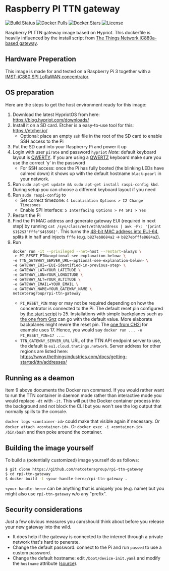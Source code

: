 # Raspberry PI TTN gateway
[![Build Status](https://travis-ci.org/netceteragroup/rpi-ttn-gateway.svg?branch=master)](https://travis-ci.org/netceteragroup/rpi-ttn-gateway) [![Docker Pulls](https://img.shields.io/docker/pulls/netceteragroup/rpi-ttn-gateway.svg)](https://hub.docker.com/r/netceteragroup/rpi-ttn-gateway/) [![Docker Stars](https://img.shields.io/docker/stars/netceteragroup/rpi-ttn-gateway.svg)](https://hub.docker.com/r/netceteragroup/rpi-ttn-gateway/) [![License](https://img.shields.io/badge/license-MIT-blue.svg?style=flat)](https://github.com/netceteragroup/rpi-ttn-gateway/blob/master/LICENSE)

Raspberry PI TTN gateway image based on Hypriot. This dockerfile is heavily influenced by the install script from [The Things Network iC880a-based gateway](https://github.com/ttn-zh/ic880a-gateway).

## Hardware Preperation
This image is made for and tested on a Raspberry Pi 3 together with a [IMST-iC880 SPI LoRaWAN concentrator](http://webshop.imst.de/ic880a-spi-lorawan-concentrator-868mhz.html).

## OS preparation
Here are the steps to get the host environment ready for this image:

1. Download the latest HypriotOS from here: https://blog.hypriot.com/downloads/
1. Install it on a SD card. Etcher is a easy-to-use tool for this: https://etcher.io/
	* Optional: place an empty `ssh` file in the root of the SD card to enable SSH access to the Pi
1. Put the SD card into your Raspberry Pi and power it up
1. Login with user `pirate` and password `hypriot` *Note*: default keyboard layout is [QWERTY](https://en.wikipedia.org/wiki/QWERTY). If you are using a [QWERTZ](https://en.wikipedia.org/wiki/QWERTZ) keyboard make sure you use the correct 'y' in the password
	* For SSH access: once the Pi has fully booted (the blinking LEDs have calmed down) it shows up with the default hostname `black-pearl` in your network.
1. Run `sudo apt-get update && sudo apt-get install raspi-config kbd`. During setup you can choose a different keyboard layout if you need
1. Run `sudo raspi-config` to
	* Set correct timezone: `4 Localisation Options > I2 Change Timezones`
	* Enable SPI interface: `5 Interfacing Options > P4 SPI > Yes`
1. Restart the Pi
1. Find the Pi MAC address and generate gateway EUI (required in next step) by running `cat /sys/class/net/eth0/address | awk -F\: '{print $1$2$3"fffe"$4$5$6}'`. This turns the [48-bit MAC address into EUI-64](https://en.wikipedia.org/wiki/MAC_address#Address_details), splits it in half and injects `fffe` (e.g. `b827eb8684a2` → `b827ebfffe8684a2`).
1. Run
	```bash
	docker run -it --privileged --net=host --restart=always \
	-e PI_RESET_PIN=<optional-see-explanation-below> \
	-e TTN_GATEWAY_SERVER_URL=<optional-see-explanation-below> \
	-e GATEWAY_EUI=<EUI-identified-in-previous-step> \
	-e GATEWAY_LAT=YOUR_LATITUDE \
	-e GATEWAY_LON=YOUR_LONGITUDE \
	-e GATEWAY_ALT=YOUR_ALTITUDE \
	-e GATEWAY_EMAIL=YOUR_EMAIL \
	-e GATEWAY_NAME=YOUR_GATEWAY_NAME \
	netceteragroup/rpi-ttn-gateway
	```
	* `PI_RESET_PIN` may or may not be required depending on how the concentrator is connected to the Pi. The default
	reset pin configured by [the start script](https://github.com/ttn-zh/ic880a-gateway/blob/spi/start.sh#L4) is 25.
	Installations with simple backplanes such as [the one from Gnz](https://www.tindie.com/products/gnz/imst-ic880a-lorawan-backplane-kit/)
	 can go with the default value. More elaborate backplanes might rewire the reset pin. The [one from CH2i](https://github.com/ch2i/iC880A-Raspberry-PI)
	 for example uses 17. Hence, you would say `docker run ... -e PI_RESET_PIN=17 ...`.
	 * `TTN_GATEWAY_SERVER_URL` URL of the TTN API endpoint server to use, the default is `eu1.cloud.thetings.network`. Server address for other regions are listed here:
  https://www.thethingsindustries.com/docs/getting-started/ttn/addresses/

## Running as a deamon
Item 9 above documents the Docker run command. If you would rather want to run the TTN container in daemon mode rather than interactive mode you would replace `-dt` with `-it`. This will put the Docker container process into the background and not block the CLI but you won't see the log output that normally spills to the console.

`docker logs <container-id>` could make that visible again if necessary. Or `docker attach <container-id>`. Or `docker exec -i <container-id> /bin/bash` and then poke around the container.

## Building the image yourself
To build a (potentially customized) image yourself do as follows:
```bash
$ git clone https://github.com/netceteragroup/rpi-ttn-gateway
$ cd rpi-ttn-gateway
$ docker build -t <your-handle-here>/rpi-ttn-gateway .
```
`<your-handle-here>` can be anything that is uniquely you (e.g. name) but you might also use `rpi-ttn-gateway` w/o any "prefix".

## Security considerations
Just a few obvious measures you can/should think about before you release your new gateway into the wild.
- It does help if the gateway is connected to the internet through a private network that's hard to penerate.
- Change the default password: connect to the Pi and run `passwd` to use a custom password.
- Change the default hostname: edit `/boot/device-init.yaml` and modify the `hostname` attribute ([source](https://blog.hypriot.com/faq/#how-can-i-change-the-hostname)).
